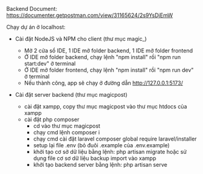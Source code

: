 Backend Document: https://documenter.getpostman.com/view/31165624/2s9YsDjEmW

Chạy dự án ở localhost:
- Cài đặt NodeJS và NPM cho client (thư mục magic_)
	+ Mở 2 cửa sổ IDE, 1 IDE mở folder backend, 1 IDE mở folder frontend
	+ Ở IDE mở folder backend, chạy lệnh "npm install" rồi "npm run start:dev" ở terminal
	+ Ở IDE mở folder frontend, chạy lệnh "npm install" rồi "npm run dev" ở terminal
	+ Nếu thành công, app sẽ chạy ở đường dẫn http://127.0.0.1:5173/

- Cài đặt server backend (thư mục magicpost)
	- cài đặt xampp, copy thư mục magicpost vào thư mục htdocs của xampp
	- cài đặt php composer
		- cd vào thư mục magicpost
		- chạy cmd lệnh composer i
		- chạy cmd cài đặt laravel composer global require laravel/installer
		- setup lại file .env (bỏ đuôi .example của .env.example) 
		- khởi tạo cơ sở dữ liệu bằng lệnh: php artisan migrate hoặc sử dụng file cơ sơ dữ liệu backup import vào xampp
		- khởi tạo backend server bằng lệnh: php artisan serve

